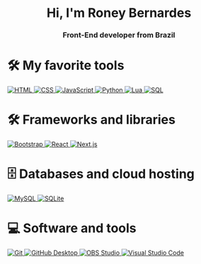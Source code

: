 <h1 align="center">Hi, I'm Roney Bernardes</h1>
<h3 align="center">Front-End developer from Brazil</h3>

<h1>🛠️ My favorite tools</h1>

<p>  
    <a href="#">
        <img alt="HTML" src="https://img.shields.io/badge/HTML-E34F26.svg?logo=html5&logoColor=white">
    </a>
    <a href="#">
        <img alt="CSS" src="https://img.shields.io/badge/CSS-1572B6.svg?logo=css3&logoColor=white">
    </a>
    <a href="#">
        <img alt="JavaScript" src="https://img.shields.io/badge/JavaScript-F7DF1E.svg?logo=javascript&logoColor=black">
    </a>
    <a href="#">
        <img alt="Python" src="https://img.shields.io/badge/Python-14354C.svg?logo=python&logoColor=white">
    </a>
    <a href="#">
        <img alt="Lua" src="https://img.shields.io/badge/Lua-000080.svg?logo=lua&logoColor=white">
    </a>
    <a href="#">
        <img alt="SQL" src="https://custom-icon-badges.demolab.com/badge/SQL-025E8C.svg?logo=database&logoColor=white">
    </a>
</p>

<h1>🛠️ Frameworks and libraries</h1>

<p>
    <a href="#">
        <img alt="Bootstrap" src="https://img.shields.io/badge/Bootstrap-7952B3.svg?logo=bootstrap&logoColor=white">
    </a>
    <a href="#">
        <img alt="React" src="https://img.shields.io/badge/React-20232a.svg?logo=react&logoColor=%2361DAFB">
    </a>
    <a href="#">
    <img alt="Next.js" src="https://img.shields.io/badge/Next.js-000000.svg?logo=next.js&logoColor=white">
</a>

</p>

<h1>🗄️ Databases and cloud hosting</h1>

<p>
    <a href="#">
        <img alt="MySQL" src="https://img.shields.io/badge/MySQL-00f.svg?logo=mysql&logoColor=white">
    </a>
    <a href="#">
        <img alt="SQLite" src="https://img.shields.io/badge/SQLite-07405e.svg?logo=sqlite&logoColor=white">
    </a>
</p>

<h1>💻 Software and tools</h1>

<p>
    <a href="#">
        <img alt="Git" src="https://img.shields.io/badge/Git-F05033.svg?logo=git&logoColor=white">
    </a>
    <a href="#">
        <img alt="GitHub Desktop" src="https://img.shields.io/badge/GitHub%20Desktop-8034A9.svg?logo=github&logoColor=white">
    </a>
    <a href="#">
        <img alt="OBS Studio" src="https://img.shields.io/badge/-OBS-302E31?logo=obs-studio&logoColor=white">
    </a>
    <a href="#">
        <img alt="Visual Studio Code" src="https://img.shields.io/badge/Visual%20Studio%20Code-0078d7.svg?logo=visual-studio-code&logoColor=white">
    </a>
</p>
